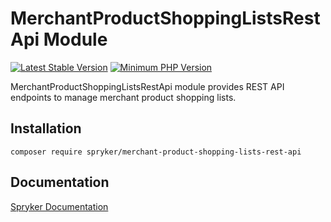# MerchantProductShoppingListsRestApi Module
[![Latest Stable Version](https://poser.pugx.org/spryker/merchant-product-shopping-lists-rest-api/v/stable.svg)](https://packagist.org/packages/spryker/merchant-product-shopping-lists-rest-api)
[![Minimum PHP Version](https://img.shields.io/badge/php-%3E%3D%208.1-8892BF.svg)](https://php.net/)

MerchantProductShoppingListsRestApi module provides REST API endpoints to manage merchant product shopping lists.

## Installation

```
composer require spryker/merchant-product-shopping-lists-rest-api
```

## Documentation

[Spryker Documentation](https://docs.spryker.com)
